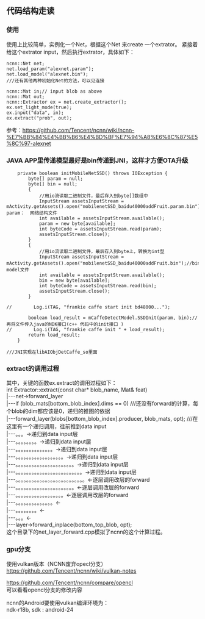 


## 代码结构走读

### 使用
使用上比较简单，实例化一个Net，根据这个Net 来create 一个extrator。
紧接着给这个extrator input，然后执行extrator，具体如下：
```
ncnn::Net net;
net.load_param("alexnet.param");
net.load_model("alexnet.bin");
///还有其他两种初始化Net的方法，可以见连接

ncnn::Mat in;// input blob as above
ncnn::Mat out;
ncnn::Extractor ex = net.create_extractor();
ex.set_light_mode(true);
ex.input("data", in);
ex.extract("prob", out);
```
参考：https://github.com/Tencent/ncnn/wiki/ncnn-%E7%BB%84%E4%BB%B6%E4%BD%BF%E7%94%A8%E6%8C%87%E5%8C%97-alexnet


### JAVA APP里传递模型最好是bin传递到JNI，这样才方便OTA升级
```
    private boolean initMobileNetSSD() throws IOException {
        byte[] param = null;
        byte[] bin = null;
        {
            //用io流读取二进制文件，最后存入到byte[]数组中
            InputStream assetsInputStream = mActivity.getAssets().open("mobilenetSSD_baidu40000addFruit.param.bin");// param：  网络结构文件
            int available = assetsInputStream.available();
            param = new byte[available];
            int byteCode = assetsInputStream.read(param);
            assetsInputStream.close();
        }
        {
            //用io流读取二进制文件，最后存入到byte上，转换为int型
            InputStream assetsInputStream = mActivity.getAssets().open("mobilenetSSD_baidu40000addFruit.bin");//bin：   model文件
            int available = assetsInputStream.available();
            bin = new byte[available];
            int byteCode = assetsInputStream.read(bin);
            assetsInputStream.close();
        }

//        Log.i(TAG, "frankie caffe start init bd48000...");

        boolean load_result = mCaffeDetectModel.SSDInit(param, bin);// 再将文件传入java的NDK接口(c++ 代码中的init接口 )
//        Log.i(TAG, "frankie caffe init " + load_result);
        return load_result;
    }

///JNI实现在libAIObjDetCaffe_so里面
```

### extract的调用过程
其中，关键的函数ex.extract的调用过程如下：  
int Extractor::extract(const char* blob_name, Mat& feat)  
    |---net->forward_layer  
            |---if (blob_mats[bottom_blob_index].dims == 0) ///还没有forward的计算，每个blob的dim都应该是0，递归的推图的依据  
            |---forward_layer(blobs[bottom_blob_index].producer, blob_mats, opt);   ///在这里有一个递归调用，往前推到data input  
            |---。。。->递归到data input层  
            |---。。。。。。。。->递归到data input层  
            |---。。。。。。。。。。。。。。->递归到data input层  
            |---。。。。。。。。。。。。。。。。。。->递归到data input层  
            |---。。。。。。。。。。。。。。。。。。。。。。->递归到data input层  
            |---。。。。。。。。。。。。。。。。。。。。。。。。。->递归到data input层  
            |---。。。。。。。。。。。。。。。。。。。。。。。。。。<-逐层调用改层的forward  
            |---。。。。。。。。。。。。。。。。。。。。。。<-逐层调用改层的forward  
            |---。。。。。。。。。。。。。。。。。。<-逐层调用改层的forward  
            |---。。。。。。。。。。。。。。<-  
            |---。。。。。。。。<-  
            |---。。。<-  
            |---layer->forward_inplace(bottom_top_blob, opt);  
这个目录下的net_layer_forward.cpp模拟了ncnn的这个计算过程。

### gpu分支
使用vulkan版本（NCNN废弃opecl分支）  
https://github.com/Tencent/ncnn/wiki/vulkan-notes  

https://github.com/Tencent/ncnn/compare/opencl  
可以看看opencl分支的修改内容  

ncnn的Android要使用vulkan编译环境为：  
ndk-r18b, sdk : android-24  


